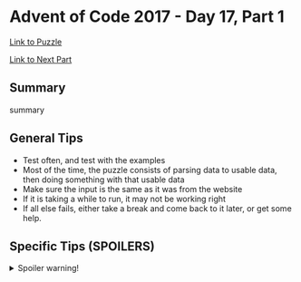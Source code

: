 # Advent of Code 2017 - Day 17, Part 1

[Link to Puzzle](https://adventofcode.com/2017/day/17)

[Link to Next Part](https://github.com/CodingAP/unofficial-aoc-syllabus/blob/main/years/2017/day17/part2.md)

## Summary
summary

## General Tips
- Test often, and test with the examples
- Most of the time, the puzzle consists of parsing data to usable data, then doing something with that usable data
- Make sure the input is the same as it was from the website
- If it is taking a while to run, it may not be working right
- If all else fails, either take a break and come back to it later, or get some help.

## Specific Tips (SPOILERS)
<details> <summary>Spoiler warning!</summary>

specific tips

</details>